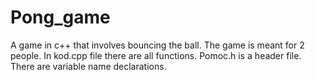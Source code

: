 # Pong_game
 A game in c++ that involves bouncing the ball. The game is meant for 2 people.
 In kod.cpp file there are all functions. 
 Pomoc.h is a header file. There are variable name declarations.
